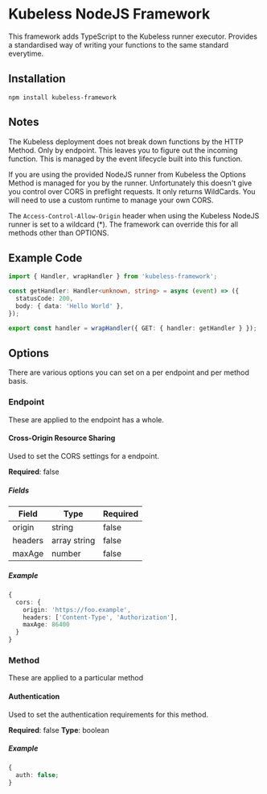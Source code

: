 # Kubeless NodeJS Framework

This framework adds TypeScript to the Kubeless runner executor.
Provides a standardised way of writing your functions to the same
standard everytime.

## Installation

```shell
npm install kubeless-framework
```

## Notes

The Kubeless deployment does not break down functions by the HTTP Method. Only by endpoint. This leaves you to figure out the incoming function. This is managed by the event lifecycle built into this function.

If you are using the provided NodeJS runner from Kubeless the Options Method is managed for you by the runner. Unfortunately this doesn't give you control over CORS in preflight requests. It only returns WildCards. You will need to use a custom runtime to manage your own CORS.

The `Access-Control-Allow-Origin` header when using the Kubeless NodeJS runner is set to a wildcard (\*). The framework can override this for all methods other than OPTIONS.

## Example Code

```typescript
import { Handler, wrapHandler } from 'kubeless-framework';

const getHandler: Handler<unknown, string> = async (event) => ({
  statusCode: 200,
  body: { data: 'Hello World' },
});

export const handler = wrapHandler({ GET: { handler: getHandler } });
```

## Options

There are various options you can set on a per endpoint and per method basis.

### Endpoint

These are applied to the endpoint has a whole.

#### Cross-Origin Resource Sharing

Used to set the CORS settings for a endpoint.

**Required**: false

##### Fields

| Field   | Type         | Required |
| ------- | ------------ | -------- |
| origin  | string       | false    |
| headers | array string | false    |
| maxAge  | number       | false    |

##### Example

```typescript
{
  cors: {
    origin: 'https://foo.example',
    headers: ['Content-Type', 'Authorization'],
    maxAge: 86400
  }
}
```

### Method

These are applied to a particular method

#### Authentication

Used to set the authentication requirements for this method.

**Required**: false
**Type**: boolean

##### Example

```typescript
{
  auth: false;
}
```
